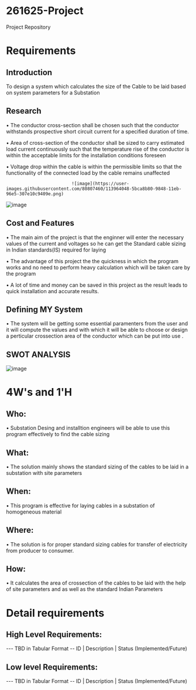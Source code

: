 # 261625-Project
Project Repository
# Requirements
## Introduction
 To design a system which calculates the size of the Cable to be laid based on system parameters for a Substation

## Research
•	The conductor cross-section shall be chosen such that the conductor withstands prospective short circuit current for a specified duration of time.

•	Area of cross-section of the conductor shall be sized to carry estimated load current continuously such that the temperature rise of the conductor is within the acceptable limits for the installation conditions foreseen

•	Voltage drop within the cable is within the permissible limits so that the functionality of the connected load by the cable remains unaffected




                             ![image](https://user-images.githubusercontent.com/80807460/113964048-5bca8b80-9848-11eb-96e5-307e10c9409e.png)



![image](https://user-images.githubusercontent.com/80807460/113964131-7f8dd180-9848-11eb-9902-f71b2fcb9930.png)
## Cost and Features

• The main aim of the project is that the enginner will enter the necessary values of the current and voltages so he can get the Standard cable sizing in Indian standards(IS) required for laying 

• The advantage of this project the the quickness in which the program works and no need to perform heavy calculation which will be taken care by the program

• A lot of time and money can be saved in this project as the result leads to quick installation and accurate results.
 
## Defining MY System
   
• The system will be getting some essential paramenters from the user and it will compute the values and with which it will be able to choose or design a perticular crossection area of the conductor which can be put into use .
   
   
## SWOT ANALYSIS



![image](https://user-images.githubusercontent.com/80807460/114117115-9b09e280-9903-11eb-8afc-471df3f65774.png)



# 4W&#39;s and 1&#39;H

## Who:

• Substation Desing and installtion engineers will be able to use this program effectively to find the cable sizing

## What:

• The solution mainly shows the standard sizing of the cables to be laid in a substation with site parameters 


## When:

• This program is effective for laying cables in a substation of homogeneous material 

## Where:

• The solution is for proper standard sizing cables for transfer of electricity from producer to consumer. 

## How:

• It calculates the area of crossection of the cables to be laid with the help of site parameters and as well as the standard Indian Parameters  

# Detail requirements
## High Level Requirements:
--- TBD in Tabular Format 
-- ID | Description | Status (Implemented/Future)


##  Low level Requirements:
--- TBD in Tabular Format 
-- ID | Description | Status (Implemented/Future)
